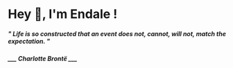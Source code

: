 <h1 title="head"> Hey 👋, I'm Endale !</h1>

**<h5><i>" Life is so constructed that an event does not, cannot, will not, match the expectation. "</i></h5>**

*<b>___ Charlotte Brontë ___</b>*
